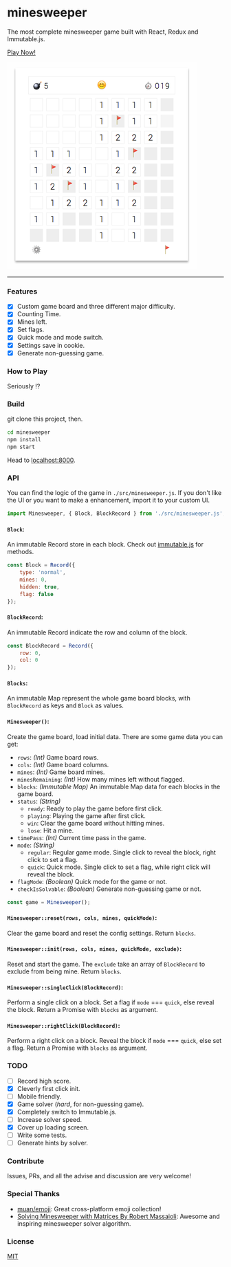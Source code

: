 # minesweeper
The most complete minesweeper game built with React, Redux and Immutable.js.

[Play Now!](https://kevin940726.github.io/minesweeper)

![screenshot](screenshot.png)

---

### Features

- [x] Custom game board and three different major difficulty.
- [x] Counting Time.
- [x] Mines left.
- [x] Set flags.
- [x] Quick mode and mode switch.
- [x] Settings save in cookie.
- [x] Generate non-guessing game.

### How to Play
Seriously !?

### Build
git clone this project, then.
```bash
cd minesweeper
npm install
npm start
```
Head to [localhost:8000](localhost:8000).

### API
You can find the logic of the game in `./src/minesweeper.js`. If you don't like the UI or you want to make a enhancement, import it to your custom UI.

```js
import Minesweeper, { Block, BlockRecord } from './src/minesweeper.js';
```

#### `Block`:
An immutable Record store in each block. Check out [immutable.js](https://facebook.github.io/immutable-js/) for methods.

```js
const Block = Record({
    type: 'normal',
    mines: 0,
    hidden: true,
    flag: false
});
```

#### `BlockRecord`:
An immutable Record indicate the row and column of the block.

```js
const BlockRecord = Record({
	row: 0,
	col: 0
});
```

#### `Blocks`:
An immutable Map represent the whole game board blocks, with `BlockRecord` as keys and `Block` as values.

#### `Minesweeper()`:
Create the game board, load initial data. There are some game data you can get:

- `rows`: _(Int)_ Game board rows.
- `cols`: _(Int)_ Game board columns.
- `mines`: _(Int)_ Game board mines.
- `minesRemaining`: _(Int)_ How many mines left without flagged.
- `blocks`: _(Immutable Map)_ An immutable Map data for each blocks in the game board.
- `status`: _(String)_
	* `ready`: Ready to play the game before first click.
	* `playing`: Playing the game after first click.
	* `win`: Clear the game board without hitting mines.
	* `lose`: Hit a mine.
- `timePass`: _(Int)_ Current time pass in the game.
- `mode`: _(String)_
	* `regular`: Regular game mode. Single click to reveal the block, right click to set a flag.
	* `quick`: Quick mode. Single click to set a flag, while right click will reveal the block.
- `flagMode`: _(Boolean)_ Quick mode for the game or not.
- `checkIsSolvable`: _(Boolean)_ Generate non-guessing game or not.

```js
const game = Minesweeper();
```

#### `Minesweeper::reset(rows, cols, mines, quickMode)`:
Clear the game board and reset the config settings. Return `blocks`.

#### `Minesweeper::init(rows, cols, mines, quickMode, exclude)`:
Reset and start the game. The `exclude` take an array of `BlockRecord` to exclude from being mine. Return `blocks`.

#### `Minesweeper::singleClick(BlockRecord)`:
Perform a single click on a block. Set a flag if `mode` === `quick`, else reveal the block. Return a Promise with `blocks` as argument.

#### `Minesweeper::rightClick(BlockRecord)`:
Perform a right click on a block. Reveal the block if `mode` === `quick`, else set a flag. Return a Promise with `blocks` as argument.

### TODO

- [ ] Record high score.
- [x] Cleverly first click init.
- [ ] Mobile friendly.
- [x] Game solver (_hard_, for non-guessing game).
- [x] Completely switch to Immutable.js.
- [ ] Increase solver speed.
- [x] Cover up loading screen.
- [ ] Write some tests.
- [ ] Generate hints by solver.

### Contribute
Issues, PRs, and all the advise and discussion are very welcome!

### Special Thanks

- [muan/emoji](https://github.com/muan/emoji): Great cross-platform emoji collection!
- [Solving Minesweeper with Matrices By Robert Massaioli](https://massaioli.wordpress.com/2013/01/12/solving-minesweeper-with-matricies/): Awesome and inspiring minesweeper solver algorithm.

### License
[MIT](./LICENSE)
